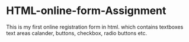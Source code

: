 # HTML-online-form-Assignment
This is my first online registration form in html. which contains textboxes text areas calander, buttons, checkbox, radio buttons etc.
